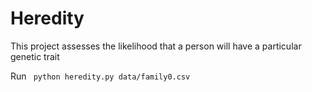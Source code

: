 # Heredity
<p> This project assesses the likelihood that a person will have a particular genetic trait</p>
<p> Run <code> python heredity.py data/family0.csv </code> </p>
